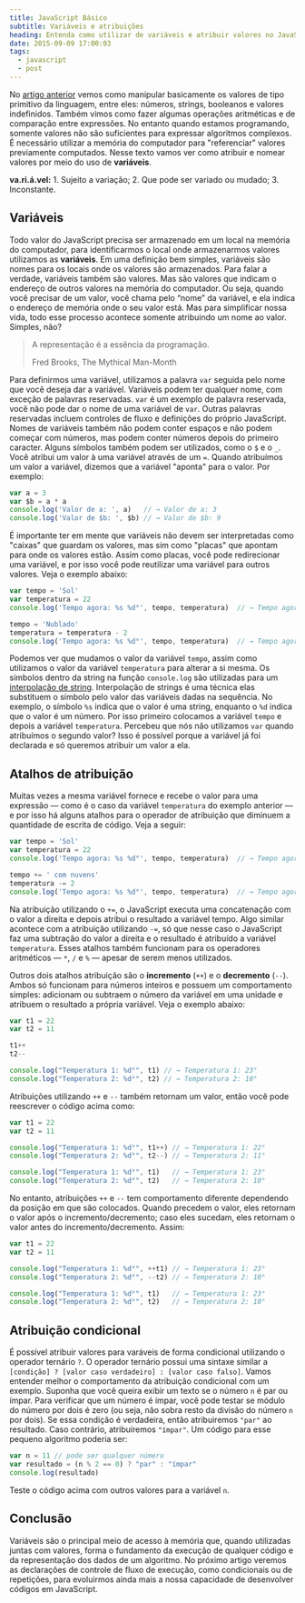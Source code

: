 ```yaml
---
title: JavaScript Básico
subtitle: Variáveis e atribuições
heading: Entenda como utilizar de variáveis e atribuir valores no JavaScript.
date: 2015-09-09 17:00:03
tags:
  - javascript
  - post
---
```


No [artigo anterior](https://maxroecker.github.io/posts/2015-09-01-javascript-basico-2/) vemos como manipular basicamente os valores de tipo primitivo da linguagem, entre eles: números, strings, booleanos e valores indefinidos. Também vimos como fazer algumas operações aritméticas e de comparação entre expressões. No entanto quando estamos programando, somente valores não são suficientes para expressar algoritmos complexos. É necessário utilizar a memória do computador para "referenciar" valores previamente computados. Nesse texto vamos ver como atribuir e nomear valores por meio do uso de **variáveis**.

<aside>
<strong>va.ri.á.vel:</strong> 1. Sujeito a variação; 2. Que pode ser variado ou mudado; 3. Inconstante.
</aside>




## Variáveis

Todo valor do JavaScript precisa ser armazenado em um local na memória do computador, para identificarmos o local onde armazenarmos valores utilizamos as **variáveis**. Em uma definição bem simples, variáveis são nomes para os locais onde os valores são armazenados. Para falar a verdade, variáveis também são valores. Mas são valores que indicam o endereço de outros valores na memória do computador. Ou seja, quando você precisar de um valor, você chama pelo “nome” da variável, e ela indica o endereço de memória onde o seu valor está. Mas para simplificar nossa vida, todo esse processo acontece somente atribuindo um nome ao valor. Simples, não?

<blockquote>
  <p>
    A representação é a essência da programação.
  </p>
  <footer>Fred Brooks, The Mythical Man-Month</footer>
</blockquote>

Para definirmos uma variável, utilizamos a palavra `var` seguida pelo nome que você deseja dar a variável. Variáveis podem ter qualquer nome, com exceção de palavras reservadas. `var` é um exemplo de palavra reservada, você não pode dar o nome de uma variável de `var`. Outras palavras reservadas incluem controles de fluxo e definições do próprio JavaScript. Nomes de variáveis também não podem conter espaços e não podem começar com números, mas podem conter números depois do primeiro caracter. Alguns símbolos também podem ser utilizados, como o `$` e o `_`. Você atribui um valor à uma variável através de um `=`. Quando atribuímos um valor a variável, dizemos que a variável "aponta" para o valor. Por exemplo:

``` js
var a = 3
var $b = a * a
console.log('Valor de a: ', a)   // → Valor de a: 3
console.log('Valor de $b: ', $b) // → Valor de $b: 9
```

É importante ter em mente que variáveis não devem ser interpretadas como "caixas" que guardam os valores, mas sim como "placas" que apontam para onde os valores estão. Assim como placas, você pode redirecionar uma variável, e por isso você pode reutilizar uma variável para outros valores. Veja o exemplo abaixo:

``` js
var tempo = 'Sol'
var temperatura = 22
console.log('Tempo agora: %s %d°', tempo, temperatura)  // → Tempo agora: Sol 22°

tempo = 'Nublado'
temperatura = temperatura - 2
console.log('Tempo agora: %s %d°', tempo, temperatura)  // → Tempo agora: Nublado 20°
```

Podemos ver que mudamos o valor da variável `tempo`, assim como utilizamos o valor da variável `temperatura` para alterar a si mesma. Os símbolos dentro da string na função `console.log` são utilizadas para um [interpolação de string](https://en.wikipedia.org/wiki/String_interpolation). Interpolação de strings é uma técnica elas substituem o símbolo pelo valor das variáveis dadas na sequência. No exemplo, o símbolo `%s` indica que o valor é uma string, enquanto o `%d` indica que o valor é um número. Por isso primeiro colocamos a variável `tempo` e depois a variável `temperatura`. Percebeu que nós não utilizamos `var` quando atribuímos o segundo valor? Isso é possível porque a variável já foi declarada e só queremos atribuir um valor a ela.




## Atalhos de atribuição

Muitas vezes a mesma variável fornece e recebe o valor para uma expressão — como é o caso da variável `temperatura` do exemplo anterior — e por isso há alguns atalhos para o operador de atribuição que diminuem a quantidade de escrita de código. Veja a seguir:

``` js
var tempo = 'Sol'
var temperatura = 22
console.log('Tempo agora: %s %d°', tempo, temperatura)  // → Tempo agora: Sol 22°

tempo += ' com nuvens'
temperatura -= 2
console.log('Tempo agora: %s %d°', tempo, temperatura)  // → Tempo agora: Sol com nuvens 20°
```

Na atribuição utilizando o `+=`, o JavaScript executa uma concatenação com o valor a direita e depois atribui o resultado a variável tempo. Algo similar acontece com a atribuição utilizando `-=`, só que nesse caso o JavaScript faz uma subtração do valor a direita e o resultado é atribuído a variável `temperatura`. Esses atalhos também funcionam para os operadores aritméticos — `*`, `/` e `%` — apesar de serem menos utilizados.


Outros dois atalhos atribuição são o **incremento** (`++`) e o **decremento** (`--`). Ambos só funcionam para números inteiros e possuem um comportamento simples: adicionam ou subtraem o número da variável em uma unidade e atribuem o resultado a própria variável. Veja o exemplo abaixo:

``` js
var t1 = 22
var t2 = 11

t1++
t2--

console.log("Temperatura 1: %d°", t1) // → Temperatura 1: 23°
console.log("Temperatura 2: %d°", t2) // → Temperatura 2: 10°
```

Atribuições utilizando `++` e `--` também retornam um valor, então você pode reescrever o código acima como:

``` js
var t1 = 22
var t2 = 11

console.log("Temperatura 1: %d°", t1++) // → Temperatura 1: 22°
console.log("Temperatura 2: %d°", t2--) // → Temperatura 2: 11°

console.log("Temperatura 1: %d°", t1)   // → Temperatura 1: 23°
console.log("Temperatura 2: %d°", t2)   // → Temperatura 2: 10°
```

No entanto, atribuições `++` e `--` tem comportamento diferente dependendo da posição em que são colocados. Quando precedem o valor, eles retornam o valor após o incremento/decremento; caso eles sucedam, eles retornam o valor antes do incremento/decremento. Assim:


``` js
var t1 = 22
var t2 = 11

console.log("Temperatura 1: %d°", ++t1) // → Temperatura 1: 23°
console.log("Temperatura 2: %d°", --t2) // → Temperatura 2: 10°

console.log("Temperatura 1: %d°", t1)   // → Temperatura 1: 23°
console.log("Temperatura 2: %d°", t2)   // → Temperatura 2: 10°
```




## Atribuição condicional

É possível atribuir valores para varáveis de forma condicional utilizando o operador ternário `?`. O operador ternário possui uma sintaxe similar a `[condição] ? [valor caso verdadeiro] : [valor caso falso]`. Vamos entender melhor o comportamento da atribuição condicional com um exemplo. Suponha que você queira exibir um texto se o número `n` é par ou ímpar. Para verificar que um número é ímpar, você pode testar se módulo do número por dois é zero (ou seja, não sobra resto da divisão do número `n` por dois). Se essa condição é verdadeira, então atribuiremos `"par"` ao resultado. Caso contrário, atribuíremos `"ímpar"`. Um código para esse pequeno algoritmo poderia ser:

``` js
var n = 11 // pode ser qualquer número
var resultado = (n % 2 == 0) ? "par" : "ímpar"
console.log(resultado)
```

Teste o código acima com outros valores para a variável `n`.




## Conclusão

Variáveis são o principal meio de acesso à memória que, quando utilizadas juntas com valores, forma o fundamento da execução de qualquer código e da representação dos dados de um algoritmo. No próximo artigo veremos as declarações de controle de fluxo de execução, como condicionais ou de repetições, para evoluirmos ainda mais a nossa capacidade de desenvolver códigos em JavaScript.
